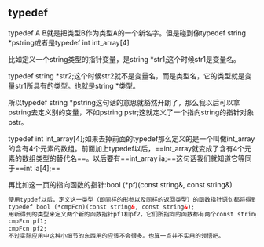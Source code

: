 ## typedef

typedef A B就是把类型B作为类型A的一个新名字。但是碰到像typedef string *pstring或者是typedef int int_array[4]

比如定义一个string类型的指针变量，是string *str1;这个时候str1是变量名。

typedef string *str2;这个时候str2就不是变量名，而是类型名，它的类型就是变量str1所具有的类型。也就是string *类型。

所以typedef string *pstring这句话的意思就豁然开朗了，那么我以后可以拿pstring去定义别的变量，不如pstring pstr;这就定义了一个指向string的指针对象pstr。

typedef int int_array[4];如果去掉前面的typedef那么定义的是一个叫做int_array的含有4个元素的数组。前面加上typedef以后，==int_array就变成了含有4个元素的数组类型的替代名==。以后要有==int_array ia;==这句话我们就知道它等同于==int ia[4];==

再比如这一页的指向函数的指针:bool (*pf)(const string&, const string&)



```html
使用typdef以后，定义这一类型（即同样的形参以及同样的返回类型）的函数指针语句都将得到简化。方法如下：
typedef bool (*cmpFcn)(const string&, const string&);
用新得到的类型来定义两个新的函数指针pf1和pf2，它们所指向的函数都有两个const string&形参且返回bool类型值。以下是定义:
cmpFcn pf1;
cmpFcn pf2;
不过实际应用中这种小细节的东西用的应该不会很多。也算一点并不实用的领悟吧。
```